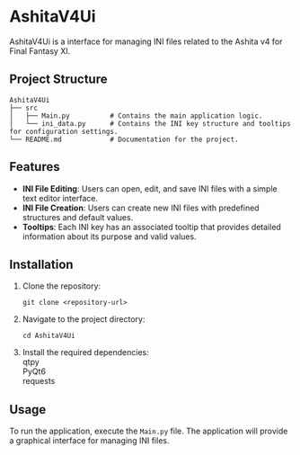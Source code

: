 # AshitaV4Ui

AshitaV4Ui is a interface for managing INI files related to the Ashita v4 for Final Fantasy XI. 

## Project Structure

```
AshitaV4Ui
├── src
│   ├── Main.py          # Contains the main application logic.
│   └── ini_data.py      # Contains the INI key structure and tooltips for configuration settings.
└── README.md            # Documentation for the project.
```

## Features

- **INI File Editing**: Users can open, edit, and save INI files with a simple text editor interface.
- **INI File Creation**: Users can create new INI files with predefined structures and default values.
- **Tooltips**: Each INI key has an associated tooltip that provides detailed information about its purpose and valid values.

## Installation

1. Clone the repository:
   ```
   git clone <repository-url>
   ```
2. Navigate to the project directory:
   ```
   cd AshitaV4Ui
   ```
3. Install the required dependencies:  
   qtpy  
   PyQt6  
   requests

## Usage

To run the application, execute the `Main.py` file. The application will provide a graphical interface for managing INI files.

